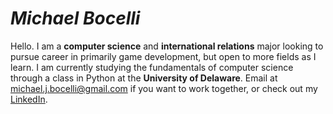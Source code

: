 # *Michael Bocelli*
Hello. I am a **computer science** and **international relations** major looking to pursue career in primarily game development, but open to more fields as I learn.
I am currently studying the fundamentals of computer science through a class in Python at the **University of Delaware**.
Email at michael.j.bocelli@gmail.com if you want to work together, or check out my [LinkedIn](https://www.linkedin.com/in/michael-bocelli/).

